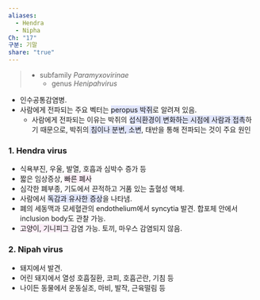 ```yaml
---
aliases:
  - Hendra
  - Nipha
Ch: "17"
구분: 기말
share: "true"
---
```


>- subfamily *Paramyxovirinae*
>	- genus *Henipahvirus*

- 인수공통감염병.
- 사람에게 전파되는 주요 벡터는 <span style="background:#e0e5fc">peropus 박쥐</span>로 알려져 있음.
	- 사람에게 전파되는 이유는 박쥐의 <span style="background:#e0e5fc">섭식환경이 변화하는 시점에 사람과 접촉</span>하기 때문으로, 박쥐의<span style="background:#e0e5fc"> 침이나 분변, 소변</span>, 태반을 통해 전파되는 것이 주요 원인
### 1. Hendra virus
- 식욕부진, 우울, 발열, 호흡과 심박수 증가 등
- 짧은 임상증상, <span style="background:#fceef8">빠른 폐사</span>
- 심각한 폐부종, 기도에서 끈적하고 거품 있는 출혈성 액체.
- 사람에서 <span style="background:#e0e5fc">독감과 유사한 증상</span>을 나타냄.
- 폐의 세동맥과 모세혈관의 endothelium에서 syncytia 발견.
  합포체 안에서 inclusion body도 관찰 가능.
- <span style="background:#fceef8">고양이, 기니피그 </span>감염 가능. 토끼, 마우스 감염되지 않음.
### 2. Nipah virus
- 돼지에서 발견.
- 어린 돼지에서 열성 호흡질환, 코피, 호흡곤란, 기침 등
- 나이든 동물에서 운동실조, 마비, 발작, 근육떨림 등